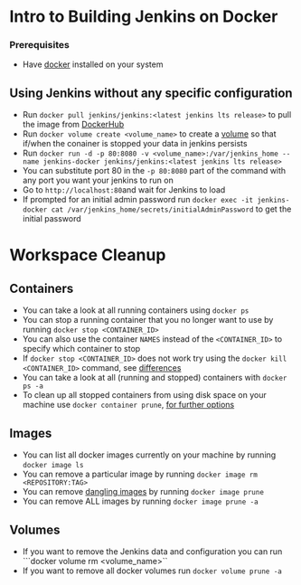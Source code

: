 # Intro to Building Jenkins on Docker 

### Prerequisites 
-  Have [docker](https://docs.docker.com/engine/install/) installed on your system

## Using Jenkins without any specific configuration
-  Run ```docker pull jenkins/jenkins:<latest jenkins lts release>``` to pull the image from [DockerHub](https://hub.docker.com/r/jenkins/jenkins)
-  Run ```docker volume create <volume_name>``` to create a [volume](https://docs.docker.com/storage/volumes/) so that if/when the conainer is stopped your data in jenkins persists
-  Run ```docker run -d -p 80:8080 -v <volume_name>:/var/jenkins_home --name jenkins-docker jenkins/jenkins:<latest jenkins lts release>```
  - You can substitute port 80 in the ```-p 80:8080``` part of the command with any port you want your jenkins to run on
-  Go to ```http://localhost:80```and wait for Jenkins to load
  - If prompted for an initial admin password run ```docker exec -it jenkins-docker cat /var/jenkins_home/secrets/initialAdminPassword``` to get the initial password 


# Workspace Cleanup
## Containers 
-  You can take a look at all running containers using ```docker ps``` 
-  You can stop a running container that you no longer want to use by running ```docker stop <CONTAINER_ID>```
  - You can also use the container `NAMES` instead of the ```<CONTAINER_ID>``` to specify which container to stop
  - If ```docker stop <CONTAINER_ID>``` does not work try using the ```docker kill <CONTAINER_ID>``` command, see [differences](https://www.baeldung.com/ops/docker-stop-vs-kill) 
-  You can take a look at all (running and stopped) containers with ```docker ps -a``` 
-  To clean up all stopped containers from using disk space on your machine use ```docker container prune```, [for further options](https://docs.docker.com/engine/reference/commandline/container_prune/)
## Images
-  You can list all docker images currently on your machine by running ```docker image ls```
-  You can remove a particular image by running ```docker image rm <REPOSITORY:TAG>```
-  You can remove [dangling images](https://docs.docker.com/config/pruning/) by running ```docker image prune```
-  You can remove ALL images by running ```docker image prune -a```
## Volumes
-  If you want to remove the Jenkins data and configuration you can run ```docker volume rm <volume_name>``
-  If you want to remove all docker volumes run ```docker volume prune -a```
